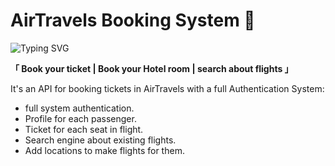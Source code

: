 # AirTravels Booking System 🏪

![Typing SVG](https://readme-typing-svg.demolab.com/?lines=AirTravels-Booking-System+%F0%9F%8F%AA)

**「 Book your ticket | Book your Hotel room | search about flights 」**

It's an API for booking tickets in AirTravels with a full Authentication System:

- full system authentication.
- Profile for each passenger.
- Ticket for each seat in flight.
- Search engine about existing flights.
- Add locations to make flights for them.

